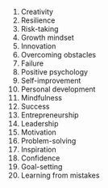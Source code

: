 1. Creativity
2. Resilience
3. Risk-taking
4. Growth mindset
5. Innovation
6. Overcoming obstacles
7. Failure
8. Positive psychology
9. Self-improvement
10. Personal development
11. Mindfulness
12. Success
13. Entrepreneurship
14. Leadership
15. Motivation
16. Problem-solving
17. Inspiration
18. Confidence
19. Goal-setting
20. Learning from mistakes
